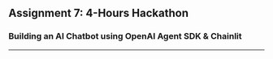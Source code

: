 ## Assignment 7: 4-Hours Hackathon

### **Building an AI Chatbot using OpenAI Agent SDK & Chainlit**
---
